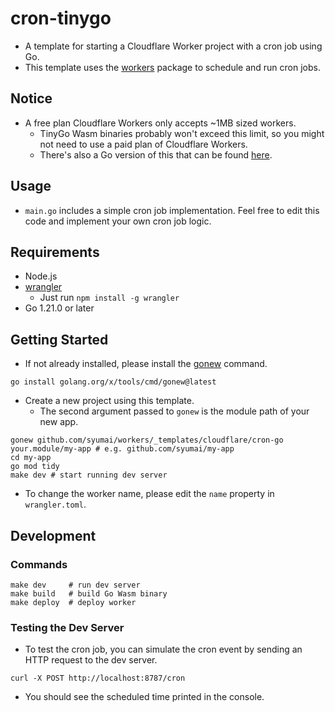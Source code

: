 # cron-tinygo

- A template for starting a Cloudflare Worker project with a cron job using Go.
- This template uses the [workers](https://github.com/syumai/workers) package to schedule and run cron jobs.

## Notice

- A free plan Cloudflare Workers only accepts ~1MB sized workers.
  - TinyGo Wasm binaries probably won't exceed this limit, so you might not need to use a paid plan of Cloudflare Workers.
  - There's also a Go version of this that can be found [here](https://github.com/syumai/workers/tree/main/_templates/cloudflare/cron-go).

## Usage

- `main.go` includes a simple cron job implementation. Feel free to edit this code and implement your own cron job logic.

## Requirements

- Node.js
- [wrangler](https://developers.cloudflare.com/workers/wrangler/)
  - Just run `npm install -g wrangler`
- Go 1.21.0 or later

## Getting Started

- If not already installed, please install the [gonew](https://pkg.go.dev/golang.org/x/tools/cmd/gonew) command.

```console
go install golang.org/x/tools/cmd/gonew@latest
```

- Create a new project using this template.
  - The second argument passed to `gonew` is the module path of your new app.

```console
gonew github.com/syumai/workers/_templates/cloudflare/cron-go your.module/my-app # e.g. github.com/syumai/my-app
cd my-app
go mod tidy
make dev # start running dev server
```

- To change the worker name, please edit the `name` property in `wrangler.toml`.

## Development

### Commands

```console
make dev     # run dev server
make build   # build Go Wasm binary
make deploy  # deploy worker
```

### Testing the Dev Server

- To test the cron job, you can simulate the cron event by sending an HTTP request to the dev server.

```console
curl -X POST http://localhost:8787/cron
```

- You should see the scheduled time printed in the console.
